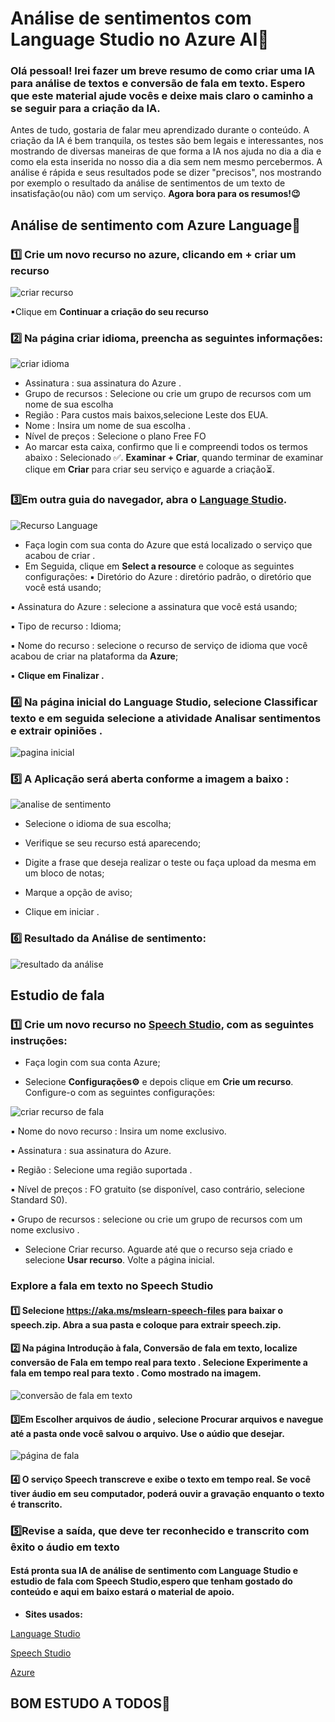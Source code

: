 # Análise de sentimentos com Language Studio no Azure AI👾

### Olá pessoal! Irei fazer um breve resumo de como criar uma IA para análise de textos e conversão de fala em texto. Espero que este material ajude vocês e deixe mais claro o caminho a se seguir para a criação da IA.

Antes de tudo, gostaria de falar meu aprendizado durante o conteúdo. A criação da IA é bem tranquila, os testes são bem legais e interessantes, nos mostrando de diversas maneiras de que forma a IA nos ajuda no dia a dia e como ela esta inserida no nosso dia a dia sem nem mesmo percebermos. A análise é rápida e seus resultados pode se dizer "precisos", nos mostrando por exemplo o resultado da análise de sentimentos de um texto de insatisfação(ou não) com um serviço. **Agora bora para os resumos!😉**

## Análise de sentimento com Azure Language🤖
### 1️⃣ Crie um novo recurso no azure, clicando em **+ criar um recurso**

![criar recurso](https://github.com/R-JoiceAraujo/AI-Language/blob/main/inputs/criar-recurso-de-texto.png?raw=true)

▪Clique em **Continuar a criação do seu recurso**

### 2️⃣ Na página criar idioma, preencha as seguintes informações:
![criar idioma](https://github.com/R-JoiceAraujo/AI-Language/blob/main/inputs/criar-idioma.png?raw=true)

* Assinatura : sua assinatura do Azure .
* Grupo de recursos : Selecione ou crie um grupo de recursos com um nome de sua escolha
* Região : Para custos mais baixos,selecione Leste dos EUA.
* Nome : Insira um nome de sua escolha .
* Nível de preços : Selecione o plano Free FO
* Ao marcar esta caixa, confirmo que li e compreendi todos os termos abaixo : Selecionado ✅.
**Examinar + Criar**,  quando terminar de examinar clique em **Criar** para criar seu serviço e aguarde a criação⏳.


### 3️⃣Em outra guia do navegador, abra o [Language Studio](https://language.cognitive.azure.com/?azure-portal=true).

![Recurso Language](https://github.com/R-JoiceAraujo/AI-Language/blob/main/inputs/selecionar-recurso-language.png?raw=true)

* Faça login com sua conta do Azure que está localizado o serviço que acabou de criar .
* Em Seguida, clique em **Select a resource** e coloque as seguintes configurações:
▪ Diretório do Azure : diretório padrão, o diretório que você está usando;

▪ Assinatura do Azure : selecione a assinatura que você está usando;

▪ Tipo de recurso : Idioma;

▪ Nome do recurso : selecione o recurso de serviço de idioma que você acabou de criar na plataforma da **Azure**;

▪ **Clique em Finalizar .**

### 4️⃣ Na página inicial do Language Studio, selecione **Classificar texto** e em seguida selecione a atividade **Analisar sentimentos e extrair opiniões** .

![pagina inicial](https://github.com/R-JoiceAraujo/AI-Language/blob/main/inputs/pagina-inicial-classifica%C3%A7%C3%A3o-de-texto.png?raw=true)

### 5️⃣ A Aplicação será aberta conforme a imagem a baixo :
![analise de sentimento](https://github.com/R-JoiceAraujo/AI-Language/blob/main/inputs/analisedesentimento.png?raw=true)

* Selecione o idioma de sua escolha;

* Verifique se seu recurso está aparecendo;

* Digite a frase que deseja realizar o teste ou faça upload da mesma em um bloco de notas;

* Marque a opção de aviso; 

* Clique em iniciar .

### 6️⃣ Resultado da Análise de sentimento:
![resultado da análise](https://github.com/R-JoiceAraujo/AI-Language/blob/main/inputs/resultado-analisedesentimento.png?raw=true)

### 

## Estudio de fala
### 1️⃣ Crie um novo recurso no [Speech Studio](https://speech.microsoft.com/portal), com as seguintes instruções:

* Faça login com sua conta Azure;

* Selecione **Configurações⚙** e depois clique em **Crie um recurso**. Configure-o com as seguintes configurações:

![criar recurso de fala](https://github.com/R-JoiceAraujo/AI-Language/blob/main/inputs/criarumrecursodefala.png?raw=true)

▪ Nome do novo recurso : Insira um nome exclusivo.

▪ Assinatura : sua assinatura do Azure.

▪ Região : Selecione uma região suportada .

▪ Nível de preços : FO gratuito (se disponível, caso contrário, selecione Standard S0).

▪  Grupo de recursos : selecione ou crie um grupo de recursos com um nome exclusivo .


* Selecione Criar recurso. Aguarde até que o recurso seja criado e selecione **Usar recurso**. Volte a página inicial.

### Explore a fala em texto no Speech Studio

#### 1️⃣ Selecione https://aka.ms/mslearn-speech-files para baixar o speech.zip. Abra a sua pasta e coloque para extrair speech.zip.

#### 2️⃣ Na página Introdução à fala, **Conversão de fala em texto**, localize conversão de Fala em tempo real para texto . Selecione **Experimente a fala em tempo real para texto** . Como mostrado na imagem.
![conversão de fala em texto](https://microsoftlearning.github.io/mslearn-ai-fundamentals/Instructions/Labs/media/recognize-synthesize-speech/try-out-speech-to-text.png)

#### 3️⃣Em Escolher arquivos de áudio , selecione **Procurar arquivos** e navegue até a pasta onde você salvou o arquivo. **Use o aúdio que desejar**.

![página de fala](https://microsoftlearning.github.io/mslearn-ai-fundamentals/Instructions/Labs/media/recognize-synthesize-speech/browse-files-speech.png)

#### 4️⃣ O serviço Speech transcreve e exibe o texto em tempo real. Se você tiver áudio em seu computador, poderá ouvir a gravação enquanto o texto é transcrito.

### 5️⃣Revise a saída, que deve ter reconhecido e transcrito com êxito o áudio em texto





#### Está pronta sua IA de análise de sentimento com Language Studio e estudio de fala com Speech Studio,espero que tenham gostado do conteúdo e aqui em baixo estará o material de apoio.

* **Sites usados:**

[Language Studio](https://language.cognitive.azure.com/home)

[Speech Studio](https://speech.microsoft.com/portal)

[Azure](https://portal.azure.com/#home)

## BOM ESTUDO A TODOS🙂
